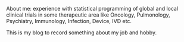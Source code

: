 About me:
experience with statistical programming of global and local clinical trials in some therapeutic area like Oncology, Pulmonology, Psychiatry, Immunology, Infection, Device, IVD etc. 

This is my blog to record something about my job and hobby. 
